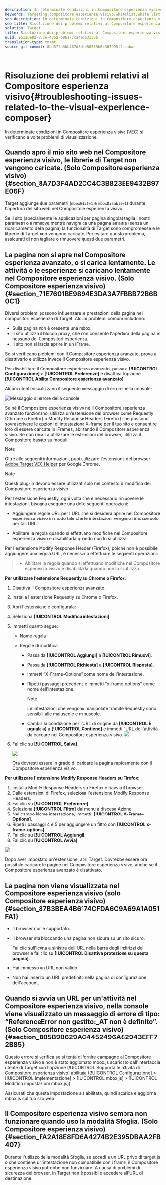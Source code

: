 ```yaml
---
description: In determinate condizioni in Compositore esperienza visivo (VEC) si verificano a volte problemi di visualizzazione.
keywords: Targeting;compositore esperienza visivo;whitelist;white list;vec;risoluzione dei problemi compositore esperienza visiva;risoluzione dei problemi;tls;tls 1.2
seo-description: In determinate condizioni in Compositore esperienza visivo (VEC) si verificano a volte problemi di visualizzazione.
seo-title: Risoluzione dei problemi relativi al Compositore esperienza visivo
solution: Target
title: Risoluzione dei problemi relativi al Compositore esperienza visivo
uuid: 95126e92-75ce-4052-b061-7ca4ebb3136b
translation-type: tm+mt
source-git-commit: 8bd57fb3bb467d8dae50535b6c367995f2acabac

---
```



# Risoluzione dei problemi relativi al Compositore esperienza visivo{#troubleshooting-issues-related-to-the-visual-experience-composer}

In determinate condizioni in Compositore esperienza visivo (VEC) si verificano a volte problemi di visualizzazione.

## Quando apro il mio sito web nel Compositore esperienza visivo, le librerie di Target non vengono caricate. (Solo Compositore esperienza visivo) {#section_8A7D3F4AD2CC4C3B823EE9432B97E06F}

Target aggiunge due parametri (`mboxEdit=1` e `mboxDisable=1`) durante l'apertura del sito web nel Compositore esperienza visivo.

Se il sito (specialmente le applicazioni per pagina singola) taglia i nostri parametri o li rimuove mentre navighi da una pagina all'altra (senza un ricaricamento della pagina) la funzionalità di Target sono compromesse e le librerie di Target non vengono caricate. 
Per evitare questo problema, assicurati di non tagliare o rimuovere questi due parametri.

## La pagina non si apre nel Compositore esperienza avanzato, o si carica lentamente. Le attività o le esperienze si caricano lentamente nel Compositore esperienza visivo. (Solo Compositore esperienza visivo) {#section_71E7601BE9894E3DA3A7FBBB72B6B0C1}

Diversi problemi possono influenzare le prestazioni della pagina nei compositori esperienza di Target. Alcuni problemi comuni includono:

* Sulla pagina non è oresente una mbox.
* Il sito utilizza il blocco proxy, che non consente l'apertura della pagina in nessuno dei Compositori esperienza.
* Il sito non si lascia aprire in un iFrame.

Se si verificano problemi con il Compositore esperienza avanzato, prova a disattivarlo e utilizza invece il Compositore esperienza visivo.

Per disabilitare il Compositore esperienza avanzato, passa a **[!UICONTROL Configurazione]** &gt; **[!UICONTROL Preferenze]** e disattiva l’opzione **[!UICONTROL Abilita Compositore esperienza avanzato]**.

Alcuni utenti visualizzano il seguente messaggio di errore nella console:

![Messaggio di errore della console](/help/c-experiences/c-visual-experience-composer/r-troubleshoot-composer/assets/console_error_message.jpg)

Se né il Compositore esperienza visivo né il Compositore esperienza avanzato funzionano, utilizza un’estensione del browser come Requestly (Chrome o Firefox) o Modify Response Headers (Firefox) che possono sovrascrivere le opzioni di intestazione X-frame per il tuo sito e consentire loro di essere caricate in iFrames, abilitando il Compositore esperienza visivo. Se non riesci a utilizzare le estensioni del browser, utilizza il Compositore basato su moduli.

>[!NOTE]
>
>Oltre alle seguenti informazioni, puoi utilizzare l’estensione del browser [Adobe Target VEC Helper](/help/c-experiences/c-visual-experience-composer/r-troubleshoot-composer/vec-helper-browser-extension.md) per Google Chrome.


>[!Note]
>
>Questi plug-in devono essere utilizzati solo nel contesto di modifica del Compositore esperienza visivo.
>
>Per l’estensione Requestly, ogni volta che è necessario rimuovere le intestazioni, bisogna eseguire una delle seguenti operazioni:
>
>* Aggiungere regole URL per l'URL che si desidera aprire nel Compositore esperienza visivo in modo tale che le intestazioni vengano rimosse solo per tali URL.
   >
   >
* Abilitare la regola quando si effettuano modifiche nel Compositore esperienza visivo e disabilitarla quando non lo si utilizza.
>
>
Per l'estensione Modify Response Header (Firefox), poiché non è possibile aggiungere una regola URL, è necessario effettuare le seguenti operazioni:
>
>* Abilitare la regola quando si effettuano modifiche nel Compositore esperienza visivo e disabilitarla quando non lo si utilizza.


**Per utilizzare l’estensione Requestly su Chrome o Firefox:**

1. Disattiva il Compositore esperienza avanzato.
1. Installa l'estensione Requestly su Chrome o Firefox.
1. Apri l'estensione e configurala:
1. Seleziona **[!UICONTROL Modifica intestazioni]**.
1. Immetti quanto segue:

   * Nome regola
   * Regole di modifica

      * Passa da **[!UICONTROL Aggiungi]** a **[!UICONTROL Rimuovi]**.
      * Passa da **[!UICONTROL Richiesta]** a **[!UICONTROL Risposta]**.
      * Immetti “X-Frame-Options” come nome dell'intestazione.
      * Ripeti i passaggi precedenti e immetti “x-frame-options” come nome dell'intestazione.

         >[!NOTE]
         >
         >Le intestazioni che vengono manipolate tramite Requestly sono sensibili alle maiuscole e minuscole.

      * Cambia la condizione per l'URL di origine da **[!UICONTROL È uguale a]** a **[!UICONTROL Contiene]** e immetti l'URL dell'attività da caricare nel Compositore esperienza visivo.
      ![](assets/chrome_extension.png)


1. Fai clic su **[!UICONTROL Salva]**.

   ![](assets/requestly.png)

   Ora dovresti essere in grado di caricare la pagina rapidamente con il Compositore esperienza visivo.

**Per utilizzare l'estensione Modify Response Headers su Firefox:**

1. Installa Modify Response Headers su Firefox e riavvia il browser.
1. Dalle estensioni di Firefox, seleziona l'estensione Modify Response Headers.
1. Fai clic su **[!UICONTROL Preferenze]**.
1. Seleziona **[!UICONTROL Filtro]** dal menu a discesa Azione.
1. Nel campo Nome intestazione, immetti: **[!UICONTROL X-Frame-Options]**.
1. Ripeti i passaggi 4 e 5 per aggiungere un filtro con **[!UICONTROL x-frame-options]**.
1. Fai clic su **[!UICONTROL Aggiungi]**.
1. Fai clic su **[!UICONTROL Avvia]**.

![](assets/firefox_extension.png)

Dopo aver impostato un'estensione, apri Target. Dovrebbe essere ora possibile caricare le pagine nel Compositore esperienza visivo, anche se il Compositore esperienza avanzato è disattivato.

## La pagina non viene visualizzata nel Compositore esperienza visivo (solo Compositore esperienza visivo) {#section_87B3BEA4B6174CFDA6C9A69A1A051FA1}

* Il browser non è supportato.
* Il browser sta bloccando una pagina non sicura su un sito sicuro.

   Fai clic sull'icona a sinistra dell'URL nella barra degli indirizzi del browser e fai clic su **[!UICONTROL Disattiva protezione su questa pagina]**.
* Hai immesso un URL non valido.
* Non hai inserito un URL predefinito nella pagina di configurazione dell'account.

## Quando si avvia un URL per un'attività nel Compositore esperienza visivo, nella console viene visualizzato un messaggio di errore di tipo: “ReferenceError non gestito:_AT non è definito”. (Solo Compositore esperienza visivo) {#section_BB5B9B629AC4452496A82943EFF72B85}

Questo errore si verifica se si tenta di fornire campagne al Compositore esperienza visivo e non è stato aggiornato mbox.js scaricato dall'interfaccia utente di Target con l'opzione [!UICONTROL Supporta le attività di Compositore esperienza visivo] abilitata ([!UICONTROL Configurazione] &gt; [!UICONTROL Implementazione] &gt; [!UICONTROL mbox.js] &gt; [!UICONTROL Modifica impostazioni mbox.js]).

Assicurati che questa impostazione sia abilitata, quindi scarica e aggiorna mbox.js sul tuo sito web.

## Il Compositore esperienza visivo sembra non funzionare quando uso la modalità Sfoglia. (Solo Compositore esperienza visivo) {#section_FA2A18E8FD6A4274B2E395DBAA2FB407}

Durante l'utilizzo della modalità Sfoglia, se accedi a un URL privo di target.js o che contiene un'intestazione non compatibile con i frame, il Compositore esperienza visivo potrebbe non funzionare. A causa di problemi di sicurezza del browser, in Target non è possibile accedere all'URL di destinazione.
